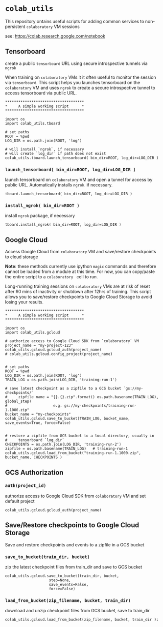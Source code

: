 # `colab_utils`
This repository ontains useful scripts for adding common services to non-persistent `colaboratory` VM sessions

see: https://colab.research.google.com/notebook


## Tensorboard 
create a public `tensorboard` URL using secure introspective tunnels via `ngrok`

When training on `colaboratory` VMs it it often useful to monitor the session via 
`tensorboard`. This script helps you launches tensorboard on the `colaboratory` VM and 
uses `ngrok` to create a secure introspective tunnel to access tensorboard via public URL.

```
************************************
*     A simple working script      *
************************************

import os
import colab_utils.tboard

# set paths
ROOT = %pwd
LOG_DIR = os.path.join(ROOT, 'log')

# will install `ngrok`, if necessary
# will create `log_dir` if path does not exist
colab_utils.tboard.launch_tensorboard( bin_dir=ROOT, log_dir=LOG_DIR )

```

### `launch_tensorboard( bin_dir=ROOT, log_dir=LOG_DIR )`
launch tensorboard on `colaboratory` VM and open a tunnel for access by public URL. Automatically installs `ngrok`. if necessary.

```
tboard.launch_tensorboard( bin_dir=ROOT, log_dir=LOG_DIR )
```


### `install_ngrok( bin_dir=ROOT )`
install `ngrok` package, if necessary

```
tboard.install_ngrok( bin_dir=ROOT, log_dir=LOG_DIR )
```


## Google Cloud
Access Google Cloud from `colaboratory` VM and save/restore checkpoints to cloud storage

**Note:** these methods currently use ipython `magic` commands and therefore cannot be loaded from a module at this time. For now, you can copy/paste the entire script to a `colaboratory ` cell to run.


Long-running training sessions on `colaboratory` VMs are at risk of reset after 90 mins of
inactivity or shutdown after 12hrs of training. This script allows you to save/restore
checkpoints to Google Cloud Storage to avoid losing your results.

```
************************************
*     A simple working script      *
************************************

import os
import colab_utils.gcloud

# authorize access to Google Cloud SDK from `colaboratory` VM
project_name = "my-project-123"
colab_utils.gcloud.gcloud_auth(project_name)
# colab_utils.gcloud.config_project(project_name)


# set paths
ROOT = %pwd
LOG_DIR = os.path.join(ROOT, 'log')
TRAIN_LOG = os.path.join(LOG_DIR, 'training-run-1')

# save latest checkpoint as a zipfile to a GCS bucket `gs://my-checkpoints/`
#     zipfile name = "{}.{}.zip".format() os.path.basename(TRAIN_LOG), global_step)
#                     e.g. gs://my-checkpoints/training-run-1.1000.zip"
bucket_name = "my-checkpoints"
colab_utils.gcloud.save_to_bucket(TRAIN_LOG, bucket_name, save_events=True, force=False)


# restore a zipfile from GCS bucket to a local directory, usually in  
#     tensorboard `log_dir`
CHECKPOINTS = os.path.join(LOG_DIR, 'training-run-2')
zipfile = os.path.basename(TRAIN_LOG)   # training-run-1
colab_utils.gcloud.load_from_bucket("training-run-1.1000.zip", bucket_name, CHECKPOINTS )
```

## GCS Authorization

### `auth(project_id)`
authorize access to Google Cloud SDK from `colaboratory` VM and set default project
```
colab_utils.gcloud.gcloud_auth(project_name)
```


## Save/Restore checkpoints to Google Cloud Storage
Save and restore checkpoints and events to a zipfile in a GCS bucket


### `save_to_bucket(train_dir, bucket)`
zip the latest checkpoint files from train_dir and save to GCS bucket
```
colab_utils.gcloud.save_to_bucket(train_dir, bucket, 
                    step=None, 
                    save_events=False, 
                    force=False)
```

### `load_from_bucket(zip_filename, bucket, train_dir)`
download and unzip checkpoint files from GCS bucket, save to train_dir
```
colab_utils.gcloud.load_from_bucket(zip_filename, bucket, train_dir ):
```
